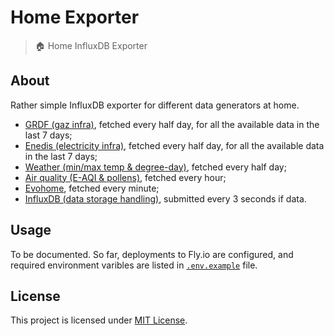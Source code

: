 # Home Exporter

> 🏠 Home InfluxDB Exporter

## About

Rather simple InfluxDB exporter for different data generators at home.

* [GRDF (gaz infra)](src/grdf_exporter/), fetched every half day, for all the available data in the last 7 days;
* [Enedis (electricity infra)](src/enedis_exporter/), fetched every half day, for all the available data in the last 7 days;
* [Weather (min/max temp & degree-day)](src/weather_exporter/), fetched every half day;
* [Air quality (E-AQI & pollens)](src/air_exporter/), fetched every hour;
* [Evohome](src/evohome_exporter/), fetched every minute;
* [InfluxDB (data storage handling)](src/influxdb_exporter/), submitted every 3 seconds if data.

## Usage

To be documented.
So far, deployments to Fly.io are configured, and required environment varibles are listed in [`.env.example`](.env.example) file.

## License

This project is licensed under [MIT License](LICENSE).
